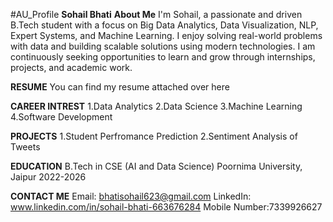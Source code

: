 #AU_Profile
**Sohail Bhati**
**About Me**
I'm Sohail, a passionate and driven B.Tech student with a focus on Big Data Analytics, Data Visualization, NLP, Expert Systems, and Machine Learning. I enjoy solving real-world problems with data and building scalable solutions using modern technologies. I am continuously seeking opportunities to learn and grow through internships, projects, and academic work.

**RESUME**
You can find my resume attached over here

**CAREER INTREST**
1.Data Analytics
2.Data Science
3.Machine Learning
4.Software Development

**PROJECTS**
1.Student Perfromance Prediction
2.Sentiment Analysis of Tweets

**EDUCATION**
B.Tech in CSE (AI and Data Science)
Poornima University, Jaipur
2022-2026

**CONTACT ME**
Email: bhatisohail623@gmail.com
LinkedIn: www.linkedin.com/in/sohail-bhati-663676284
Mobile Number:7339926627
